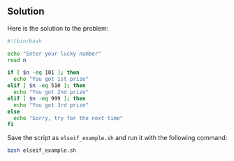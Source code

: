 ## Solution

Here is the solution to the problem:

```bash
#!/bin/bash

echo "Enter your lucky number"
read n

if [ $n -eq 101 ]; then
  echo "You got 1st prize"
elif [ $n -eq 510 ]; then
  echo "You got 2nd prize"
elif [ $n -eq 999 ]; then
  echo "You got 3rd prize"
else
  echo "Sorry, try for the next time"
fi
```

Save the script as `elseif_example.sh` and run it with the following command:

```bash
bash elseif_example.sh
```
